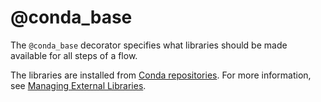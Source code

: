 # @conda_base

The `@conda_base` decorator specifies what libraries should be made available for all steps of a flow.

The libraries are installed from [Conda repositories](https://anaconda.org/). For more information, see [Managing External Libraries](/scaling/dependencies).

<!-- WARNING: THIS FILE WAS AUTOGENERATED! DO NOT EDIT! Instead, edit the notebook w/the location & name as this file. -->


<DocSection type="decorator" name="conda_base" module="metaflow" show_import="True" heading_level="3" link="https://github.com/Netflix/metaflow/tree/master/metaflow/plugins/conda/conda_flow_decorator.py#L7">
<SigArgSection>
<SigArg name="..." />
</SigArgSection>
<Description summary="Specifies the Conda environment for all steps of the flow." extended_summary="Use `@conda_base` to set common libraries required by all\nsteps and use `@conda` to specify step-specific additions." />
<ParamSection name="Parameters">
	<Parameter name="libraries" type="Dict[str, str], default: {}" desc="Libraries to use for this flow. The key is the name of the package\nand the value is the version to use." />
	<Parameter name="python" type="str, optional" desc="Version of Python to use, e.g. '3.7.4'. A default value of None means\nto use the current Python version." />
	<Parameter name="disabled" type="bool, default: False" desc="If set to True, disables Conda." />
</ParamSection>
</DocSection>

